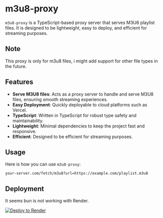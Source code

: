 # m3u8-proxy

`m3u8-proxy` is a TypeScript-based proxy server that serves M3U8 playlist files. It is designed to be lightweight, easy to deploy, and efficient for streaming purposes.

## Note

This proxy is only for m3u8 files, i might add support for other file types in the future.

## Features

- **Serve M3U8 files**: Acts as a proxy server to handle and serve M3U8 files, ensuring smooth streaming experiences.
- **Easy Deployment**: Quickly deployable to cloud platforms such as Vercel.
- **TypeScript**: Written in TypeScript for robust type safety and maintainability.
- **Lightweight**: Minimal dependencies to keep the project fast and responsive.
- **Efficient**: Designed to be efficient for streaming purposes.

## Usage

Here is how you can use `m3u8-proxy`:

```
your-server.com/fetch/m3u8?url=https://example.com/playlist.m3u8
```

## Deployment 

It seems bun is not working with Render.

[![Deploy to Render](https://render.com/images/deploy-to-render-button.svg)](https://render.com/deploy?repo=https://github.com/DeveloperJosh/m3u8-proxy.git)